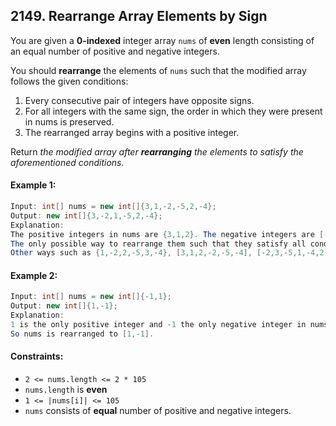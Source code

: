 ## 2149. Rearrange Array Elements by Sign

You are given a **0-indexed** integer array `nums` of **even** length consisting of an equal number of positive and negative integers.

You should **rearrange** the elements of `nums` such that the modified array follows the given conditions:

1) Every consecutive pair of integers have opposite signs.
2) For all integers with the same sign, the order in which they were present in nums is preserved.
3) The rearranged array begins with a positive integer.

Return _the modified array after **rearranging** the elements to satisfy the aforementioned conditions._

#### Example 1:
```java
Input: int[] nums = new int[]{3,1,-2,-5,2,-4};
Output: new int[]{3,-2,1,-5,2,-4};
Explanation:
The positive integers in nums are {3,1,2}. The negative integers are [-2,-5,-4].
The only possible way to rearrange them such that they satisfy all conditions is [3,-2,1,-5,2,-4].
Other ways such as {1,-2,2,-5,3,-4}, [3,1,2,-2,-5,-4], [-2,3,-5,1,-4,2] are incorrect because they do not satisfy one or more conditions.  
```
#### Example 2:
```java
Input: int[] nums = new int[]{-1,1};
Output: new int[]{1,-1};
Explanation:
1 is the only positive integer and -1 the only negative integer in nums.
So nums is rearranged to [1,-1].
```

#### Constraints:
- `2 <= nums.length <= 2 * 105`
- `nums.length` is **even**
- `1 <= |nums[i]| <= 105`
- `nums` consists of **equal** number of positive and negative integers.